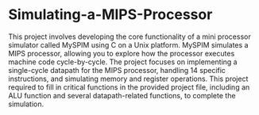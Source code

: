 # Simulating-a-MIPS-Processor
This project involves developing the core functionality of a mini processor simulator called MySPIM using C on a Unix platform. MySPIM simulates a MIPS processor, allowing you to explore how the processor executes machine code cycle-by-cycle. The project focuses on implementing a single-cycle datapath for the MIPS processor, handling 14 specific instructions, and simulating memory and register operations. This project required to fill in critical functions in the provided project file, including an ALU function and several datapath-related functions, to complete the simulation.
